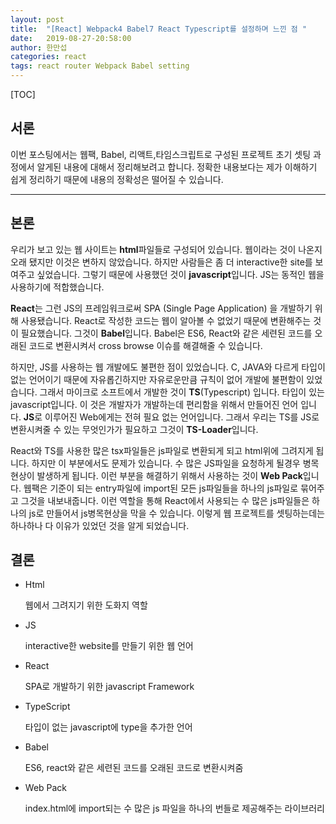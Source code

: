 ```yaml
---
layout: post
title:  "[React] Webpack4 Babel7 React Typescript를 설정하며 느낀 점 "
date:   2019-08-27-20:58:00
author: 한만섭
categories: react
tags: react router Webpack Babel setting
---
```




[TOC]



## 서론 

이번 포스팅에서는 웹팩, Babel, 리액트,타임스크립트로 구성된 프로젝트 초기 셋팅 과정에서 알게된 내용에 대해서 정리해보려고 합니다. 정확한 내용보다는 제가 이해하기 쉽게 정리하기 때문에 내용의 정확성은 떨어질 수 있습니다.  



***



## 본론



우리가 보고 있는 웹 사이트는 **html**파일들로 구성되어 있습니다. 웹이라는 것이 나온지 오래 됐지만 이것은 변하지 않았습니다. 하지만 사람들은 좀 더 interactive한 site를 보여주고 싶었습니다. 그렇기 때문에 사용했던 것이 **javascript**입니다. JS는 동적인 웹을 사용하기에 적합했습니다.   



**React**는 그런 JS의 프레임워크로써 SPA (Single Page Application) 을 개발하기 위해 사용됐습니다. React로 작성한 코드는 웹이 알아볼 수 없었기 때문에 변환해주는 것이 필요했습니다. 그것이 **Babel**입니다. Babel은 ES6, React와 같은 세련된 코드를 오래된 코드로 변환시켜서 cross browse 이슈를 해결해줄 수 있습니다.   

하지만, JS를 사용하는 웹 개발에도 불편한 점이 있었습니다. C, JAVA와  다르게 타입이 없는 언어이기 때문에 자유롭긴하지만 자유로운만큼 규칙이 없어 개발에 불편함이 있었습니다.  그래서 마이크로 소프트에서 개발한 것이 **TS**(Typescript) 입니다. 타입이 있는 javascript입니다. 이 것은 개발자가 개발하는데 편리함을 위해서 만들어진 언어 입니다. **JS**로 이루어진 Web에게는 전혀 필요 없는 언어입니다. 그래서 우리는 TS를 JS로 변환시켜줄 수 있는 무엇인가가 필요하고 그것이 **TS-Loader**입니다.  



React와 TS를 사용한 많은 tsx파일들은 js파일로 변환되게 되고 html위에 그려지게 됩니다. 하지만 이 부분에서도 문제가 있습니다. 수 많은 JS파일을 요청하게 될경우 병목현상이 발생하게 됩니다. 이런 부분을 해결하기 위해서 사용하는 것이 **Web Pack**입니다.  웹팩은 기준이 되는 entry파일에 import된 모든 js파일들을 하나의 js파일로 묶어주고 그것을 내보내줍니다. 이런 역할을 통해 React에서 사용되는 수 많은 js파일들은 하나의 js로 만들어서 js병목현상을 막을 수 있습니다. 이렇게 웹 프로젝트를 셋팅하는데는 하나하나 다 이유가 있었던 것을 알게 되었습니다.  



## 결론

- Html

  웹에서 그려지기 위한 도화지 역할 

- JS

  interactive한 website를 만들기 위한 웹 언어 

- React

  SPA로 개발하기 위한 javascript Framework

- TypeScript

  타입이 없는 javascript에 type을 추가한 언어

- Babel

  ES6, react와 같은 세련된 코드를 오래된 코드로 변환시켜줌 

- Web Pack 

  index.html에 import되는 수 많은 js 파일을 하나의 번들로 제공해주는 라이브러리 